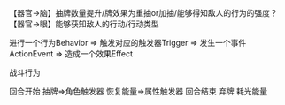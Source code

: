 【器官→脑】抽牌数量提升/牌效果为重抽or加抽/能够得知敌人的行为的强度？
【器官→眼】能够获知敌人的行动/行动类型

进行一个行为Behavior => 触发对应的触发器Trigger => 发生一个事件ActionEvent => 造成一个效果Effect


战斗行为
    
回合开始
    抽牌=>角色触发器
    恢复能量=>属性触发器
回合结束
    弃牌
    耗光能量




